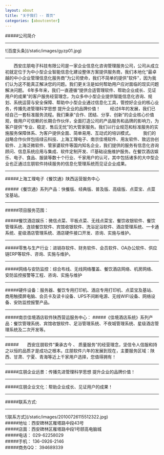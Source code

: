 ```yaml
---
layout: about
title: "关于我们 -- 首页"
categories: [aboutcenter]
---
```

#####公司简介
<hr>
![百度头条](/static/images/gyzp01.jpg)
<hr>
&emsp;&emsp;西安庄朋电子科技有限公司是一家企业信息化咨询管理服务公司，公司从成立初就定位于为中小型企业智能信息化建设整体方案提供服务商，我们本地化“最卓越的中小企业管理信息化服务商”为公司使命，我们不简单的提供"软件"，因为我们认为这不能真正解决您的问题。我们更关注是如何帮助用户应对面临的现实问题解决问题。
6年多年来，我们一直遵循“提供合适管理软件、帮助企业成长、见证用户的成果”的客户服务经营理念，为众多中小型企业提供智能信息化咨询、规划、系统运营与安全保障、帮助中小型企业通过信息化工具，管控好企业的核心业务，传播先进管理科学思想 提升企业的品牌价值！
&emsp;&emsp;经过6年的发展，我们已经自己一套标准服务流程。我们秉承“合作、团结、分享、创新”的企业核心价值观，做用户可信赖的长期合作伙伴，全面打造公司的产品服务和品牌的影响力，为客户提供“专业、稳定、售后无忧”的大管家服务。我们以行业规范和标准服务的实施服务保障体系、为客户提供全面、简单易用、互动式的培训模式。
&emsp;&emsp;我们的战略合作伙伴包括绿云科技、上海工理电子、南京佳境软件、用友软件、致远协创软件、上海泛微软件、管家婆软件等国内知名企业，我们提供的服务有信息化咨询顾问、信息系统应用与集成、软件定制开发、IT基础设施维护服务。在餐饮酒店娱乐、电子、食品、服装等数十个行业、千家用户的认可，其中包括诸多的大中型企业也正通过庄朋软件持续服务的信息化管理系统而见证企业成果。
<hr>
#####上海工理电子《餐饮通》陕西运营服务中心<p>
#####《餐饮通》系列产品：快餐版、经典版、普及版、高级版、点菜宝、点菜宝基站。<p>
<hr>
#####项目服务范围：<p>
#####餐饮酒店娱乐：微信点菜、平板点菜、无线点菜宝、餐饮收银软件、餐饮管理系统、连锁餐饮软件、宾馆收银软件、洗浴足浴软件、酒店管理系统、一卡通系统、星级酒店管理系统、酒店硬件接口开发、咨询、实施与维护。<p>
<hr>
#####零售与生产行业：进销存软件、财务软件、会员软件、OA办公软件、供应链ERP等软件、咨询、实施与维护。<p>
<hr>
#####网络与安防监控：综合布线、无线网络覆盖、餐饮酒店网络、机房网络、安防监控报警等工程、咨询、实施与维护<p>
<hr>
#####硬件设备：服务器、餐饮专用打印机、酒店专用打印机、点菜宝及基站、商用触摸屏电脑、会员卡及读卡设备、UPS不间断电源、无线WIFI设备、网络设备、安防监控报警产品。<p>
<hr>
#####南京佳境酒店软件陕西营运服务中心：
#####《佳境酒店系统》系列产品：餐饮管理系统、宾馆收银软件、足浴管理系统、不夜城管理系统、星级酒店管理系统及二次开发等。<p>
<hr>
#####&emsp;&emsp;西安庄朋软件“秉承古今 、 质量服务”的经营理念，坚信令人信服和持之以恒的品质才是成功之根本。庄朋软件六年的发展到现在，主要服务区域：陕西、甘肃、宁夏、青海等近上千家用户选择，您值得拥有！
<hr>
#####庄朋企业远景：传播先进管理科学思想  提升企业的品牌价值！<p>
<hr>
#####庄朋企业文化：帮助企业成长、见证用户的成果！<p>
<hr>
#####联系方式:
<hr>
![联系方式](/static/images/20100726115512322.jpg)
<br>
#####地址：西安碑林区雁塔路中段43号 
<br>
#####店面：西安碑林区雁塔路中段1号颐高电脑城
<br>
#####电话：<span class="glyphicon glyphicon-phone-alt"> </span>  029-62258029  
<br>
#####手机：<span class="glyphicon glyphicon-earphone"> </span>  136-0926-2146
<br>
#####商务QQ：<span class="glyphicon glyphicon-QQ"> </span>  394689339